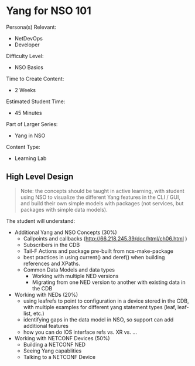 # Yang for NSO 101

Persona(s) Relevant:

- NetDevOps
- Developer

Difficulty Level:

- NSO Basics

Time to Create Content:

- 2 Weeks

Estimated Student Time:

- 45 Minutes

Part of Larger Series:

- Yang in NSO

Content Type:

- Learning Lab

## High Level Design

> Note: the concepts should be taught in active learning, with student using NSO to visualize the different Yang features in the CLI / GUI, and build their own simple models with packages (not services, but packages with simple data models).

The student will understand:

- Additional Yang and NSO Concepts (30%)
  - Callpoints and callbacks (http://66.218.245.39/doc/html/ch06.html )
  - Subscribers in the CDB
  - Tail-F Actions and package pre-built from ncs-make-package
  - best practices in using current() and deref() when building references and XPaths.
  - Common Data Models and data types
    - Working with multiple NED versions
    - Migrating from one NED version to another with existing data in the CDB
- Working with NEDs (20%)
  - using leafrefs to point to configuration in a device stored in the CDB, with multiple examples for different yang statement types (leaf, leaf-list, etc.)
  - identifying gaps in the data model in NSO, so support can add additional features
  - how you can do IOS interface refs vs. XR vs. …
- Working with NETCONF Devices (50%)
  - Building a NETCONF NED
  - Seeing Yang capablities
  - Talking to a NETCONF Device